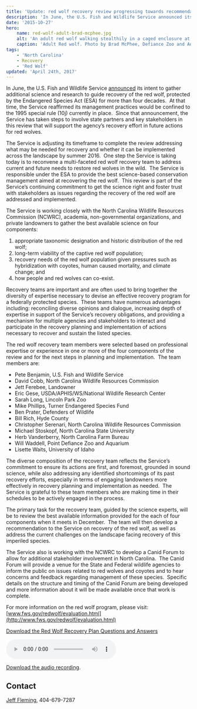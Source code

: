 ```yaml
---
title: 'Update: red wolf recovery review progressing towards recommendations'
description: 'In June, the U.S. Fish and Wildlife Service announced its intent to gather additional science and research to guide recovery of the red wolf, protected by the Endangered Species Act (ESA) for more than four decades.'
date: '2015-10-27'
hero:
    name: red-wolf-adult-brad-mcphee.jpg
    alt: 'An adult red wolf walking stealthily in a caged enclosure at the zoo.'
    caption: 'Adult Red wolf. Photo by Brad McPhee, Defiance Zoo and Aquarium.'
tags:
    - 'North Carolina'
    - Recovery
    - 'Red Wolf'
updated: 'April 24th, 2017'
---
```


In June, the U.S. Fish and Wildlife Service [announced](/news/2015/06/service-halts-red-wolf-reintroductions-pending-examination-of-recovery-program) its intent to gather additional science and research to guide recovery of the red wolf, protected by the Endangered Species Act (ESA) for more than four decades.  At that time, the Service reaffirmed its management practices would be confined to the 1995 special rule (10j) currently in place.  Since that announcement, the Service has taken steps to involve state partners and key stakeholders in this review that will support the agency’s recovery effort in future actions for red wolves.   

The Service is adjusting its timeframe to complete the review addressing what may be needed for recovery and whether it can be implemented across the landscape by summer 2016.  One step the Service is taking today is to reconvene a multi-faceted red wolf recovery team to address current and future needs to restore red wolves in the wild.  The Service is responsible under the ESA to provide the best science-based conservation management aimed at recovering the red wolf.  This review is part of the Service’s continuing commitment to get the science right and foster trust with stakeholders as issues regarding the recovery of the red wolf are addressed and implemented.

The Service is working closely with the North Carolina Wildlife Resources Commission (NCWRC), academia, non-governmental organizations, and private landowners to gather the best available science on four components:

1. appropriate taxonomic designation and historic distribution of the red wolf;
2. long-term viability of the captive red wolf population;
3. recovery needs of the red wolf population given pressures such as hybridization with coyotes, human caused mortality, and climate change; and
4. how people and red wolves can co-exist.

Recovery teams are important and are often used to bring together the diversity of expertise necessary to devise an effective recovery program for a federally protected species.  These teams have numerous advantages including: reconciling diverse opinions and dialogue, increasing depth of expertise in support of the Service’s recovery obligations, and providing a mechanism for multiple agencies and stakeholders to interact and participate in the recovery planning and implementation of actions necessary to recover and sustain the listed species. 

The red wolf recovery team members were selected based on professional expertise or experience in one or more of the four components of the review and for the next steps in planning and implementation.  The team members are:

 - Pete Benjamin, U.S. Fish and Wildlife Service
 - David Cobb, North Carolina Wildlife Resources Commission
 - Jett Ferebee, Landowner
 - Eric Gese, USDA/APHIS/WS/National Wildlife Research Center
 - Sarah Long, Lincoln Park Zoo
 - Mike Phillips, Turner Endangered Species Fund
 - Ben Prater, Defenders of Wildlife 
 - Bill Rich, Hyde County
 - Christopher Serenari, North Carolina Wildlife Resources Commission
 - Michael Stoskopf, North Carolina State University
 - Herb Vanderberry, North Carolina Farm Bureau
 - Will Waddell, Point Defiance Zoo and Aquarium
 - Lisette Waits, University of Idaho

The diverse composition of the recovery team reflects the Service’s commitment to ensure its actions are first, and foremost, grounded in sound science, while also addressing any identified shortcomings of its past recovery efforts, especially in terms of engaging landowners more effectively in recovery planning and implementation as needed.  The Service is grateful to these team members who are making time in their schedules to be actively engaged in the process.

The primary task for the recovery team, guided by the science experts, will be to review the best available information provided for the each of four components when it meets in December.  The team will then develop a recommendation to the Service on recovery of the red wolf, as well as address the current challenges on the landscape facing recovery of this imperiled species.

The Service also is working with the NCWRC to develop a Canid Forum to allow for additional stakeholder involvement in North Carolina.  The Canid Forum will provide a venue for the State and Federal wildlife agencies to inform the public on issues related to red wolves and coyotes and to hear concerns and feedback regarding management of these species.  Specific details on the structure and timing of the Canid Forum are being developed and more information about it will be made available once that work is complete.

For more information on the red wolf program, please visit: [www.fws.gov/redwolf/evaluation.html](http://www.fws.gov/redwolf/evaluation.html)

[Download the Red Wolf Recovery Plan Questions and Answers](/pdf/frequently-asked-questions/red-wolf-recovery-program-review.pdf)

<audio controls="">
  <source src="/audio/red-wolf-recovery-program-review-update-10272015.mp3" type="audio/mpeg">
  <p>Your browser does not support the audio element.</p>
</audio>

[Download the audio recording](/audio/red-wolf-recovery-program-review-update-10272015.mp3).

## Contact

[Jeff Fleming](mailto:jeffrey_m_fleming@fws.gov), 404-679-7287  
